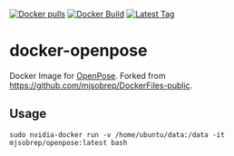 [![Docker pulls](https://img.shields.io/docker/pulls/garyfeng/docker-openpose.svg)](https://hub.docker.com/r/think/affectiva/)
[![Docker Build](https://img.shields.io/docker/automated/garyfeng/docker-openpose.svg)](https://hub.docker.com/r/think/affectiva/)
[![Latest Tag](https://img.shields.io/github/tag/garyfeng/docker-openpose.svg)](https://hub.docker.com/r/think/affectiva/)

# docker-openpose

Docker Image for [OpenPose](https://github.com/CMU-Perceptual-Computing-Lab/openpose/). Forked from https://github.com/mjsobrep/DockerFiles-public. 

## Usage

`sudo nvidia-docker run -v /home/ubuntu/data:/data -it mjsobrep/openpose:latest bash`
